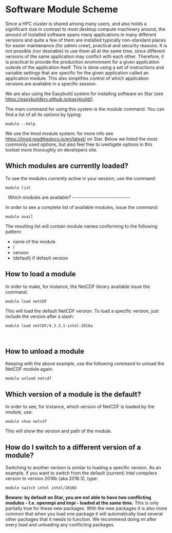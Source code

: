 # Software Module Scheme

Since a HPC cluster is shared among many users, and also holds a
significant size in contrast to most desktop compute machinery around,
the amount of installed software spans many applications in many
different versions and quite a few of them are installed typically
non-standard places for easier maintenance (for admin crew), practical
and security reasons. It is not possible (nor desirable) to use them all
at the same time, since different versions of the same application may
conflict with each other. Therefore, it is practical to provide the
production environment for a given application outside of the
application itself. This is done using a set of instructions and
variable settings that are specific for the given application called an
application module. This also simplifies control of which application
versions are available in a specific session.

We are also using the Easybuild system for installing software on Star
(see <https://easybuilders.github.io/easybuild/>).

The main command for using this system is the *module* command. You can
find a list of all its options by typing:

    module --help

We use the lmod module system; for more info see
<https://lmod.readthedocs.io/en/latest/> on Star. Below we listed the
most commonly used options, but also feel free to ivestigate options in
this toolset more thoroughly on developers site.

## Which modules are currently loaded?

To see the modules currently active in your session, use the command:

    module list

  Which modules are available? ----------------------------

In order to see a complete list of available modules, issue the command:

    module avail

The resulting list will contain module names conforming to the following
pattern:

-   name of the module
-   /
-   version
-   (default) if default version

## How to load a module

In order to make, for instance, the NetCDF library available issue the
command:

    module load netCDF

This will load the default NetCDF version. To load a specific version,
just include the version after a slash:

    module load netCDF/4.3.3.1-intel-2016a

 

## How to unload a module

Keeping with the above example, use the following command to unload the
NetCDF module again:

    module unload netcdf

## Which version of a module is the default?

In order to see, for instance, which version of NetCDF is loaded by the
module, use:

    module show netcdf

This will show the version and path of the module.  

## How do I switch to a different version of a module?

Switching to another version is similar to loading a specific version.
As an example, if you want to switch from the default (current) Intel
compilers version to version 2016b (aka 2016.3), type:

    module switch intel intel/2016b

**Beware: by default on Star, you are not able to have two conflicting
modules - f.e. openmpi and impi - loaded at the same time.** This is
only partially true for these new packages. With the new packages it is
also more common that when you load one package it will automatically
load several other packages that it needs to function. We recommend
doing ml after every load and unloading any conflicting packages.

